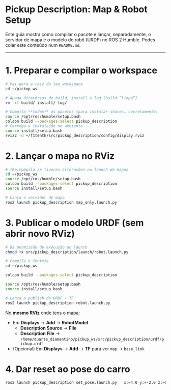 # Pickup Description: Map & Robot Setup

Este guia mostra como compilar o pacote e lançar, separadamente, o servidor de mapa e o modelo do robô (URDF) no ROS 2 Humble. Podes colar este conteúdo num `README.md`.

---

# 1. Preparar e compilar o workspace

```bash
# Vai para a raiz do teu workspace
cd ~/pickup_ws

# Apaga diretórios de build, install e log (build “limpo”)
rm -rf build/ install/ log/

# Compila **todos** os pacotes (para instalar share/… corretamente)
source /opt/ros/humble/setup.bash
colcon build --packages-select pickup_description
# Carrega a instalação no ambiente
source install/setup.bash
rviz2 -d ~/f1tenth/src/pickup_description/config/display.rviz
```


# 2. Lançar o mapa no RViz

```bash
# (Re)compila se tiveres alterações no launch de mapas
cd ~/pickup_ws
source /opt/ros/humble/setup.bash
colcon build --packages-select pickup_description
source install/setup.bash

# Lança o servidor de mapa
ros2 launch pickup_description map_only.launch.py
```

# 3. Publicar o modelo URDF (sem abrir novo RViz)

```bash
# Dá permissão de execução ao launch
chmod +x src/pickup_description/launch/robot.launch.py

# Compila e fonteia
cd ~/pickup_ws

colcon build --packages-select pickup_description

source /opt/ros/humble/setup.bash
source install/setup.bash

# Lança o publish do URDF + TF
ros2 launch pickup_description robot.launch.py
```

No **mesmo RViz** onde tens o mapa:
- Em **Displays** → **Add** → **RobotModel**  
  - **Description Source** → **File**  
  - **Description File** → `/home/duarte_diamantino/pickup_ws/src/pickup_description/urdf/pickup.urdf`  
- (Opcional) Em **Displays** → **Add** → **TF** para ver `map` → `base_link`

# 4. Dar reset ao pose do carro
```bash
ros2 launch pickup_description set_pose.launch.py   x:=4.0 y:=-2.0 z:=0.05 roll:=-0.2 pitch:=0.0 yaw:=0.0
```
